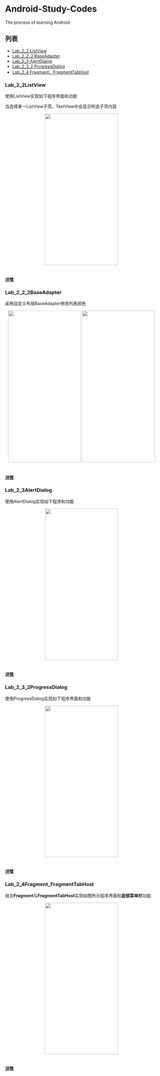 # Android-Study-Codes
The process of learning Android

## 列表

* [Lab_2_2 ListView](#Lab_2_2ListView)
* [Lab_2_2_2 BaseAdapter](#Lab_2_2_2BaseAdapter)
* [Lab_2_3 AlertDialog](#Lab_2_3AlertDialog)
* [Lab_2_3_2 ProgressDialog](#Lab_2_3_2ProgressDialog)
* [Lab_2_4 Fragment、FragmentTabHost](#Lab_2_4Fragment_FragmentTabHost)

### Lab_2_2ListView

使用ListView实现如下程序界面和功能

当选择某一ListView子项，TextView中会显示所选子项内容

<div align="center">
<img src="http://ppuf3idue.bkt.clouddn.com/image/jpg/Lab_2_2.png"  height="500" width="240">
</div>

</br>

#### [详情](/Lab_2_2/README.md)

### Lab_2_2_2BaseAdapter

采用自定义布局BaseAdapter修改列表颜色

<div align="center">
<img src="http://ppuf3idue.bkt.clouddn.com/image/jpg/Lab_2_2_1.png"  height="500" width="240"> <img src="http://ppuf3idue.bkt.clouddn.com/image/jpg/Lab_2_2_2.png"  height="500" width="240">
</div>

</br>

#### [详情](/Lab_2_2_2/README.md)

### Lab_2_3AlertDialog

使用AlertDialog实现如下程序和功能

<div align="center">
<img src="https://chenshuoke-pictures.oss-cn-beijing.aliyuncs.com/Android/Android_AlertDialog/Lab_2_3_1_1.png"  height="500" width="240">
</div>

</br>

#### [详情](/Lab_2_3/README.md)

### Lab_2_3_2ProgressDialog

使用ProgressDialog实现如下程序界面和功能

<div align="center">
<img src="https://chenshuoke-pictures.oss-cn-beijing.aliyuncs.com/Android/Android_ProgressDialog/Lab_2_3_2_1.png"  height="500" width="240">
</div>

</br>

#### [详情](/Lab_2_3_2/README.md)

### Lab_2_4Fragment_FragmentTabHost

结合**Fragment**与**FragmentTabHost**实现如图所示程序界面和**底部菜单栏**功能
<div align="center">
<img src="https://chenshuoke-pictures.oss-cn-beijing.aliyuncs.com/Android/Android_Fragment/Lab_2_4_1.png"  height="500" width="240">
</div>

</br>

#### [详情](/Lab_2_4/README.md)
